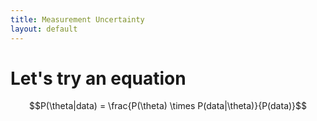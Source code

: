 ```yaml
---
title: Measurement Uncertainty
layout: default
---
```



# Let's try an equation

$$P(\theta|data) = \frac{P(\theta) \times P(data|\theta)}{P(data)}$$
